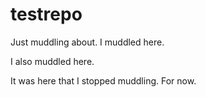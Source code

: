 # testrepo
Just muddling about.
I muddled here.

I also muddled here.

It was here that I stopped muddling. For now.
